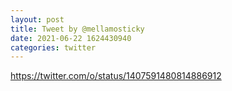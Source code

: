 ```yaml
--- 
layout: post 
title: Tweet by @mellamosticky 
date: 2021-06-22 1624430940 
categories: twitter 
--- 
```

https://twitter.com/o/status/1407591480814886912